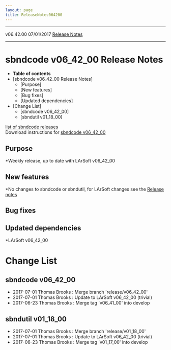 ```yaml
---
layout: page
title: ReleaseNotes064200
---
```


  ----------- ------------ -- -- ------------------------------------------------------
  v06.42.00   07/01/2017         [Release Notes](ReleaseNotes064200.html)
  ----------- ------------ -- -- ------------------------------------------------------



sbndcode v06\_42\_00 Release Notes
======================================================================================

-   **Table of contents**
-   [sbndcode v06\_42\_00 Release
    Notes]
    -   [Purpose]
    -   [New features]
    -   [Bug fixes]
    -   [Updated dependencies]
-   [Change List]
    -   [sbndcode v06\_42\_00]
    -   [sbndutil v01\_18\_00]

[list of sbndcode
releases](List_of_SBND_code_releases.html)\
Download instructions for [sbndcode
v06\_42\_00](http://scisoft.fnal.gov/scisoft/bundles/sbnd/v06_42_00/sbndcode-v06_42_00.html)



Purpose
----------------------------------

\*Weekly release, up to date with LArSoft v06\_42\_00



New features
--------------------------------------------

\*No changes to sbndcode or sbndutil, for LArSoft changes see the
[Release
notes](https://cdcvs.fnal.gov/redmine/projects/larsoft/wiki/ReleaseNotes064200)



Bug fixes
--------------------------------------



Updated dependencies
------------------------------------------------------------

\*LArSoft v06\_42\_00



Change List
==========================================



sbndcode v06\_42\_00
----------------------------------------------------------

-   2017-07-01 Thomas Brooks : Merge branch \'release/v06\_42\_00\'
-   2017-07-01 Thomas Brooks : Update to LArSoft v06\_42\_00 (trivial)
-   2017-06-23 Thomas Brooks : Merge tag \'v06\_41\_00\' into develop



sbndutil v01\_18\_00
----------------------------------------------------------

-   2017-07-01 Thomas Brooks : Merge branch \'release/v01\_18\_00\'
-   2017-07-01 Thomas Brooks : Update to LArSoft v06\_42\_00 (trivial)
-   2017-06-23 Thomas Brooks : Merge tag \'v01\_17\_00\' into develop
